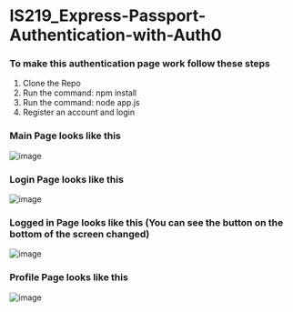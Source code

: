 # IS219_Express-Passport-Authentication-with-Auth0

### To make this authentication page work follow these steps
1. Clone the Repo
2. Run the command: npm install
3. Run the command: node app.js
4. Register an account and login 

### Main Page looks like this
![image](https://user-images.githubusercontent.com/30082380/117563403-9310a000-b073-11eb-8773-feb88dbe945c.png)

### Login Page looks like this
![image](https://user-images.githubusercontent.com/30082380/117563410-a6bc0680-b073-11eb-934f-036a49afb14d.png)

### Logged in Page looks like this (You can see the button on the bottom of the screen changed)
![image](https://user-images.githubusercontent.com/30082380/117563421-be938a80-b073-11eb-95c2-7177293f468f.png)

### Profile Page looks like this
![image](https://user-images.githubusercontent.com/30082380/117563437-d8cd6880-b073-11eb-975b-6627f0e538fc.png)

